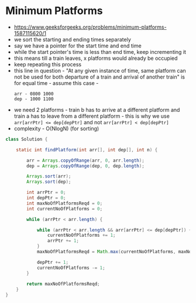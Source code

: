 # Minimum Platforms

- https://www.geeksforgeeks.org/problems/minimum-platforms-1587115620/1
- we sort the starting and ending times separately
- say we have a pointer for the start time and end time
- while the start pointer's time is less than end time, keep incrementing it
- this means till a train leaves, x platforms would already be occupied
- keep repeating this process
- this line in question - "At any given instance of time, same platform can not be used for both departure of a train and arrival of another train" is for equal time - assume this case - 
  ```
  arr - 0800 1000
  dep - 1000 1100
  ```
- we need 2 platforms - train b has to arrive at a different platform and train a has to leave from a different platform - this is why we use `arr[arrPtr] <= dep[depPtr]` and not `arr[arrPtr] < dep[depPtr]`
- complexity - O(NlogN) (for sorting)

```java
class Solution {

    static int findPlatform(int arr[], int dep[], int n) {

        arr = Arrays.copyOfRange(arr, 0, arr.length);
        dep = Arrays.copyOfRange(dep, 0, dep.length);

        Arrays.sort(arr);
        Arrays.sort(dep);

        int arrPtr = 0;
        int depPtr = 0;
        int maxNoOfPlatformsReqd = 0;
        int currentNoOfPlatforms = 0;

        while (arrPtr < arr.length) {

            while (arrPtr < arr.length && arr[arrPtr] <= dep[depPtr]) {
                currentNoOfPlatforms += 1;
                arrPtr += 1;
            }
            maxNoOfPlatformsReqd = Math.max(currentNoOfPlatforms, maxNoOfPlatformsReqd);

            depPtr += 1;
            currentNoOfPlatforms -= 1;
        }
        
        return maxNoOfPlatformsReqd;
    }
}
```
